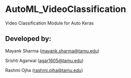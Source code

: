 # AutoML_VideoClassification

Video Classification Module for Auto Keras

## Developed by:

Mayank Sharma (mayank.sharma@tamu.edu)

Srishti Agarwal   (agar1605@tamu.edu)

Rashmi Ojha       (rashmi.ojha@tamu.edu)
